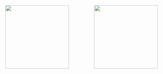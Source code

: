<div style="display:flex; align:center; gap:5rem;">
<a href="https://solved.ac/babnbabn"><img src="http://mazassumnida.wtf/api/generate_badge?boj=babnbabn" height="200"></a>
<a href="https://github.com/WithJo"><img src="https://github-readme-stats.vercel.app/api/top-langs/?username=WithJo" height="200"></a>
</div>

<!--
**WithJo/WithJo** is a ✨ _special_ ✨ repository because its `README.md` (this file) appears on your GitHub profile.

Here are some ideas to get you started:

- 🔭 I’m currently working on ...
- 🌱 I’m currently learning ...
- 👯 I’m looking to collaborate on ...
- 🤔 I’m looking for help with ...
- 💬 Ask me about ...
- 📫 How to reach me: ...
- 😄 Pronouns: ...
- ⚡ Fun fact: ...
-->
